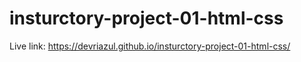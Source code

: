 # insturctory-project-01-html-css
Live link: https://devriazul.github.io/insturctory-project-01-html-css/
